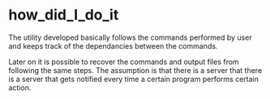 # how_did_I_do_it
The utility developed basically follows the commands performed by user and keeps track of the dependancies between the commands.

Later on it is possible to recover the commands and output files from following the same steps.
The assumption is that there is a server that there is a server that gets notified every time a certain program performs certain action.
